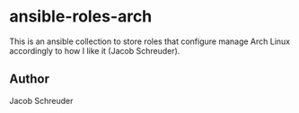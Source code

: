 # ansible-roles-arch

This is an ansible collection to store roles that configure manage Arch Linux accordingly to how I like it (Jacob Schreuder).

## Author
Jacob Schreuder